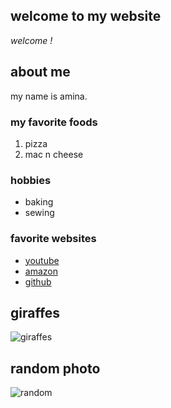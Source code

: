 ## welcome to my website

*welcome !*

## about me

my name is amina.

### my favorite foods

1. pizza
2. mac n cheese

### hobbies

- baking
- sewing

### favorite websites

- [youtube](https://youtube.com)
- [amazon](https://amazon.ca)
- [github](https://github.com)

<!-- this is a comment -->

## giraffes

![giraffes](https://pixnio.com/free-images/2018/06/14/2018-06-14-22-38-57.jpg)

## random photo
![random](Photo%on%2021-12-14%at%11.34%PM%#2.jpg)
